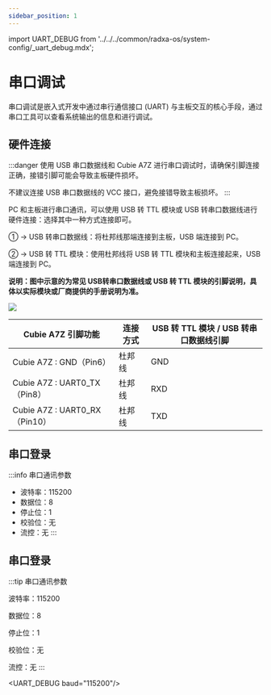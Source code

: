 ```yaml
---
sidebar_position: 1
---
```


import UART_DEBUG from '../../../common/radxa-os/system-config/\_uart_debug.mdx';

# 串口调试

串口调试是嵌入式开发中通过串行通信接口 (UART) 与主板交互的核心手段，通过串口工具可以查看系统输出的信息和进行调试。

## 硬件连接

:::danger
使用 USB 串口数据线和 Cubie A7Z 进行串口调试时，请确保引脚连接正确，接错引脚可能会导致主板硬件损坏。

不建议连接 USB 串口数据线的 VCC 接口，避免接错导致主板损坏。
:::

PC 和主板进行串口通讯，可以使用 USB 转 TTL 模块或 USB 转串口数据线进行硬件连接：选择其中一种方式连接即可。

① -> USB 转串口数据线：将杜邦线那端连接到主板，USB 端连接到 PC。

② -> USB 转 TTL 模块：使用杜邦线将 USB 转 TTL 模块和主板连接起来，USB 端连接到 PC。

**说明：图中示意的为常见 USB转串口数据线或 USB 转 TTL 模块的引脚说明，具体以实际模块或厂商提供的手册说明为准。**

<div style={{textAlign: 'center'}}>
  <img src="/img/cubie/a7z/a7z-uart-debug.webp" style={{width: '100%', maxWidth: '1200px'}} />
</div>

| Cubie A7Z 引脚功能            | 连接方式 | USB 转 TTL 模块 / USB 转串口数据线引脚 |
| ----------------------------- | -------- | -------------------------------------- |
| Cubie A7Z : GND（Pin6）       | 杜邦线   | GND                                    |
| Cubie A7Z : UART0_TX（Pin8）  | 杜邦线   | RXD                                    |
| Cubie A7Z : UART0_RX（Pin10） | 杜邦线   | TXD                                    |

## 串口登录

:::info
串口通讯参数

- 波特率：115200
- 数据位：8
- 停止位：1
- 校验位：无
- 流控：无
  :::

## 串口登录

:::tip 串口通讯参数

波特率：115200

数据位：8

停止位：1

校验位：无

流控：无
:::

<UART_DEBUG baud="115200"/>
